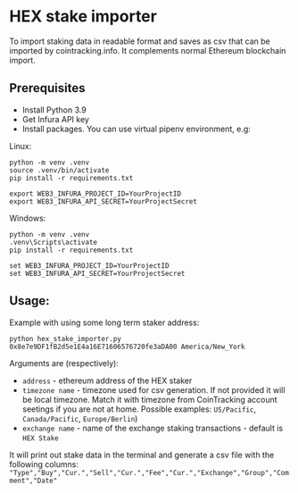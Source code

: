 # HEX stake importer
To import staking data in readable format and saves as csv that can be imported by cointracking.info. It complements normal Ethereum blockchain import.


## Prerequisites

- Install Python 3.9
- Get Infura API key
- Install packages. You can use virtual pipenv environment, e.g:

Linux:
```
python -m venv .venv 
source .venv/bin/activate
pip install -r requirements.txt

export WEB3_INFURA_PROJECT_ID=YourProjectID
export WEB3_INFURA_API_SECRET=YourProjectSecret
```
Windows:
```
python -m venv .venv 
.venv\Scripts\activate
pip install -r requirements.txt

set WEB3_INFURA_PROJECT_ID=YourProjectID
set WEB3_INFURA_API_SECRET=YourProjectSecret
```

## Usage:
Example with using some long term staker address:
```
python hex_stake_importer.py 0x8e7e9DF1fB2d5e1E4a16E71606576720fe3aDA00 America/New_York
```
Arguments are (respectively):
- `address` - ethereum address of the HEX staker
- `timezone name` - timezone used for csv generation. If not provided it will be local timezone. Match it with timezone from CoinTracking account seetings if you are not at home. Possible examples: `US/Pacific`, `Canada/Pacific`, `Europe/Berlin`)
- `exchange name` - name of the exchange staking transactions - default is `HEX Stake`

It will print out stake data in the terminal and generate a csv file with the following columns:
```"Type","Buy","Cur.","Sell","Cur.","Fee","Cur.","Exchange","Group","Comment","Date"```

